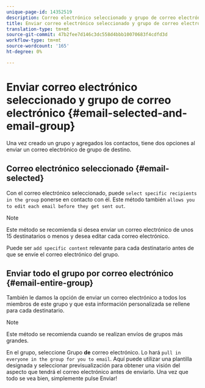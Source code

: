 ```yaml
---
unique-page-id: 14352519
description: Correo electrónico seleccionado y grupo de correo electrónico - Documentos de marketing - Documentación del producto
title: Enviar correo electrónico seleccionado y grupo de correo electrónico
translation-type: tm+mt
source-git-commit: 47b2fee7d146c3dc558d4bbb10070683f4cdfd3d
workflow-type: tm+mt
source-wordcount: '165'
ht-degree: 0%

---
```



# Enviar correo electrónico seleccionado y grupo de correo electrónico {#email-selected-and-email-group}

Una vez creado un grupo y agregados los contactos, tiene dos opciones al enviar un correo electrónico de grupo de destino.

## Correo electrónico seleccionado {#email-selected}

Con el correo electrónico seleccionado, puede `select specific recipients in the group` ponerse en contacto con él. Este método también `allows you to edit each email before they get sent out`.

>[!NOTE]
>
>Este método se recomienda si desea enviar un correo electrónico de unos 15 destinatarios o menos y desea editar cada correo electrónico.

Puede ser `add specific content` relevante para cada destinatario antes de que se envíe el correo electrónico del grupo.

## Enviar todo el grupo por correo electrónico {#email-entire-group}

También le damos la opción de enviar un correo electrónico a todos los miembros de este grupo y que esta información personalizada se rellene para cada destinatario.

>[!NOTE]
>
>Este método se recomienda cuando se realizan envíos de grupos más grandes.

En el grupo, seleccione Grupo **de** correo electrónico. Lo hará `pull in everyone in the group for you to email`.  Aquí puede utilizar una plantilla designada y seleccionar previsualización para obtener una visión del aspecto que tendrá el correo electrónico antes de enviarlo. Una vez que todo se vea bien, simplemente pulse Enviar!
